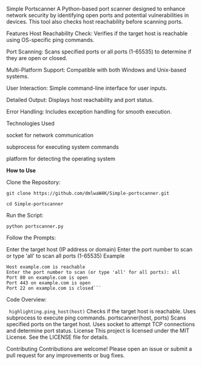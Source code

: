 Simple Portscanner
A Python-based port scanner designed to enhance network security by identifying open ports and potential vulnerabilities in devices. This tool also checks host reachability before scanning ports.

Features
Host Reachability Check: Verifies if the target host is reachable using OS-specific ping commands.


Port Scanning: Scans specified ports or all ports (1-65535) to determine if they are open or closed.


Multi-Platform Support: Compatible with both Windows and Unix-based systems.


User Interaction: Simple command-line interface for user inputs.


Detailed Output: Displays host reachability and port status.


Error Handling: Includes exception handling for smooth execution.


Technologies Used

socket for network communication


subprocess for executing system commands


platform for detecting the operating system


**How to Use**


Clone the Repository:



```git clone https://github.com/dmlwaW4K/Simple-portscanner.git```


```cd Simple-portscanner```


Run the Script:



```python portscanner.py```



Follow the Prompts:

Enter the target host (IP address or domain)
Enter the port number to scan or type 'all' to scan all ports (1-65535)
Example


```Enter the website to scan: example.com
Host example.com is reachable
Enter the port number to scan (or type 'all' for all ports): all
Port 80 on example.com is open
Port 443 on example.com is open
Port 22 on example.com is closed```
```

Code Overview: 


``` highlighting.ping_host(host)```
Checks if the target host is reachable.
Uses subprocess to execute ping commands.
portscanner(host, ports)
Scans specified ports on the target host.
Uses socket to attempt TCP connections and determine port status.
License
This project is licensed under the MIT License. See the LICENSE file for details.

Contributing
Contributions are welcome! Please open an issue or submit a pull request for any improvements or bug fixes.
